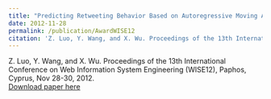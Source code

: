 ```yaml
---
title: "Predicting Retweeting Behavior Based on Autoregressive Moving Average Model"
date: 2012-11-28
permalink: /publication/AwardWISE12
citation: 'Z. Luo, Y. Wang, and X. Wu. Proceedings of the 13th International Conference on Web Information System Engineering (WISE12), Paphos, Cyprus, Nov 28-30, 2012.'
---
```


Z. Luo, Y. Wang, and X. Wu. Proceedings of the 13th International Conference on Web Information System Engineering (WISE12), Paphos, Cyprus, Nov 28-30, 2012. <br>
[Download paper here](http://vwangyue.github.io/files/BigCom16.pdf)
